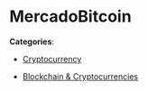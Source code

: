 # MercadoBitcoin



**Categories**:

- [Cryptocurrency](https://github/apis-list/apis-list#cryptocurrency)

- [Blockchain & Cryptocurrencies](https://github/apis-list/apis-list#blockchain-and-cryptocurrencies)



